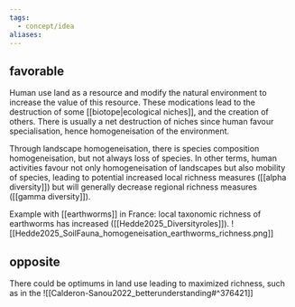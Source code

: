 ```yaml
---
tags:
  - concept/idea
aliases:
---
```

## favorable
Human use land as a resource and modify the natural environment to increase the value of this resource. These modications lead to the destruction of some [[biotope|ecological niches]], and the creation of others. There is usually a net destruction of niches since human favour specialisation, hence homogeneisation of the environment.

Through landscape homogeneisation, there is species composition homogeneisation, but not always loss of species. In other terms, human activities favour not only homogeneisation of landscapes but also mobility of species, leading to potential increased local richness measures ([[alpha diversity]]) but will generally decrease regional richness measures ([[gamma diversity]]).

Example with [[earthworms]] in France: local taxonomic richness of earthworms has increased ([[Hedde2025_Diversityroles]]).
![[Hedde2025_SoilFauna_homogeneisation_earthworms_richness.png]]

## opposite
There could be optimums in land use leading to maximized richness, such as in the 
![[Calderon-Sanou2022_betterunderstanding#^376421]]